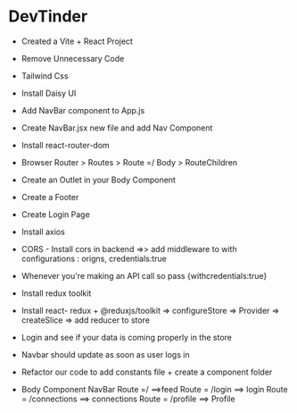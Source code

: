 # DevTinder

- Created a Vite + React Project
- Remove Unnecessary Code
- Tailwind Css 
- Install Daisy UI
- Add NavBar component to App.js
- Create NavBar.jsx new file and add Nav Component 
- Install react-router-dom
- Browser Router > Routes > Route =/ Body > RouteChildren 
- Create an Outlet in your Body Component
- Create a Footer 

- Create Login Page
- Install axios
- CORS - Install cors in backend =>> add middleware to with configurations : origns, credentials:true
- Whenever you're making an API call so pass {withcredentials:true}
- Install redux toolkit
- Install react- redux + @reduxjs/toolkit => configureStore => Provider => createSlice => add reducer to store 
- Login and see if your data is coming properly in the store
- Navbar should update as soon as user logs in
- Refactor our code to add constants file + create a component folder




- Body Component 
  NavBar
  Route =/ ==>feed
  Route = /login  ==> login
  Route = /connections  ==> connections
  Route = /profile  ==> Profile